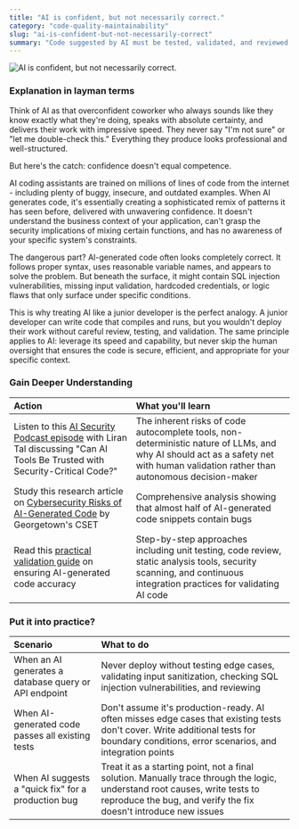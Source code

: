 ```yaml
---
title: "AI is confident, but not necessarily correct."
category: "code-quality-maintainability"
slug: "ai-is-confident-but-not-necessarily-correct"
summary: "Code suggested by AI must be tested, validated, and reviewed like any junior engineer's work."
---
```

![AI is confident, but not necessarily correct.](/principles/ai-is-confident-but-not-necessarily-correct/comic.png)

### Explanation in layman terms

Think of AI as that overconfident coworker who always sounds like they know exactly what they're doing, speaks with absolute certainty, and delivers their work with impressive speed. They never say "I'm not sure" or "let me double-check this." Everything they produce looks professional and well-structured.

But here's the catch: confidence doesn't equal competence.

AI coding assistants are trained on millions of lines of code from the internet - including plenty of buggy, insecure, and outdated examples. When AI generates code, it's essentially creating a sophisticated remix of patterns it has seen before, delivered with unwavering confidence. It doesn't understand the business context of your application, can't grasp the security implications of mixing certain functions, and has no awareness of your specific system's constraints.

The dangerous part? AI-generated code often looks completely correct. It follows proper syntax, uses reasonable variable names, and appears to solve the problem. But beneath the surface, it might contain SQL injection vulnerabilities, missing input validation, hardcoded credentials, or logic flaws that only surface under specific conditions.

This is why treating AI like a junior developer is the perfect analogy. A junior developer can write code that compiles and runs, but you wouldn't deploy their work without careful review, testing, and validation. The same principle applies to AI: leverage its speed and capability, but never skip the human oversight that ensures the code is secure, efficient, and appropriate for your specific context.

### Gain Deeper Understanding

| Action | What you'll learn |
| :---- | :---- |
| Listen to this [AI Security Podcast episode](https://ainativedev.io/podcast/can-ai-tools-be-trusted-with-security-critical-code-real-world-ai-security-risks-with-liran-tal) with Liran Tal discussing "Can AI Tools Be Trusted with Security-Critical Code?" | The inherent risks of code autocomplete tools, non-deterministic nature of LLMs, and why AI should act as a safety net with human validation rather than autonomous decision-maker |
| Study this research article on [Cybersecurity Risks of AI-Generated Code](https://cset.georgetown.edu/publication/cybersecurity-risks-of-ai-generated-code) by Georgetown's CSET | Comprehensive analysis showing that almost half of AI-generated code snippets contain bugs |
| Read this [practical validation guide](https://digma.ai/taming-the-code-generation-beast-how-responsible-is-your-ai-adoption-in-java/) on ensuring AI-generated code accuracy | Step-by-step approaches including unit testing, code review, static analysis tools, security scanning, and continuous integration practices for validating AI code |

### Put it into practice?

| Scenario | What to do |
| :---- | :---- |
| When an AI generates a database query or API endpoint | Never deploy without testing edge cases, validating input sanitization, checking SQL injection vulnerabilities, and reviewing |
| When AI-generated code passes all existing tests | Don't assume it's production-ready. AI often misses edge cases that existing tests don't cover. Write additional tests for boundary conditions, error scenarios, and integration points |
| When AI suggests a "quick fix" for a production bug | Treat it as a starting point, not a final solution. Manually trace through the logic, understand root causes, write tests to reproduce the bug, and verify the fix doesn't introduce new issues |
